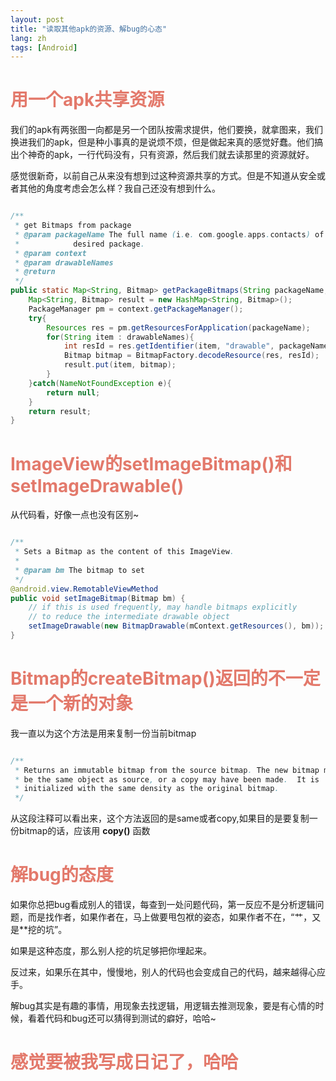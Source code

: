 ```yaml
---
layout: post
title: "读取其他apk的资源、解bug的心态"
lang: zh
tags: [Android]
---
```


# <font color="#e3796b">用一个apk共享资源</font>
我们的apk有两张图一向都是另一个团队按需求提供，他们要换，就拿图来，我们换进我们的apk，但是种小事真的是说烦不烦，但是做起来真的感觉好蠢。他们搞出个神奇的apk，一行代码没有，只有资源，然后我们就去读那里的资源就好。

感觉很新奇，以前自己从来没有想到过这种资源共享的方式。但是不知道从安全或者其他的角度考虑会怎么样？我自己还没有想到什么。

```JAVA

/**
 * get Bitmaps from package
 * @param packageName The full name (i.e. com.google.apps.contacts) of the
 *            desired package.
 * @param context
 * @param drawableNames
 * @return
 */
public static Map<String, Bitmap> getPackageBitmaps(String packageName, Context context, String[] drawableNames){
    Map<String, Bitmap> result = new HashMap<String, Bitmap>();
    PackageManager pm = context.getPackageManager();
    try{
        Resources res = pm.getResourcesForApplication(packageName);
        for(String item : drawableNames){
            int resId = res.getIdentifier(item, "drawable", packageName);
            Bitmap bitmap = BitmapFactory.decodeResource(res, resId);
            result.put(item, bitmap);
        }
    }catch(NameNotFoundException e){
        return null;
    }
    return result;
}

```

# <font color="#e3796b">ImageView的setImageBitmap()和setImageDrawable()</font>
从代码看，好像一点也没有区别~

```JAVA

/**
 * Sets a Bitmap as the content of this ImageView.
 *
 * @param bm The bitmap to set
 */
@android.view.RemotableViewMethod
public void setImageBitmap(Bitmap bm) {
    // if this is used frequently, may handle bitmaps explicitly
    // to reduce the intermediate drawable object
    setImageDrawable(new BitmapDrawable(mContext.getResources(), bm));
}

```

# <font color="#e3796b">Bitmap的createBitmap()返回的不一定是一个新的对象</font>
我一直以为这个方法是用来复制一份当前bitmap

```JAVA

/**
 * Returns an immutable bitmap from the source bitmap. The new bitmap may
 * be the same object as source, or a copy may have been made.  It is
 * initialized with the same density as the original bitmap.
 */

```

 从这段注释可以看出来，这个方法返回的是same或者copy,如果目的是要复制一份bitmap的话，应该用 __copy()__  函数

# <font color="#e3796b">解bug的态度</font>
如果你总把bug看成别人的错误，每查到一处问题代码，第一反应不是分析逻辑问题，而是找作者，如果作者在，马上做要甩包袱的姿态，如果作者不在，“艹，又是**挖的坑”。

如果是这种态度，那么别人挖的坑足够把你埋起来。

反过来，如果乐在其中，慢慢地，别人的代码也会变成自己的代码，越来越得心应手。

解bug其实是有趣的事情，用现象去找逻辑，用逻辑去推测现象，要是有心情的时候，看着代码和bug还可以猜得到测试的癖好，哈哈~

# <font color="#e3796b">感觉要被我写成日记了，哈哈</font>
